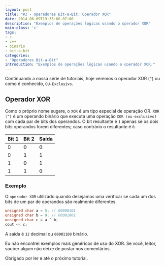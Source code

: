 ```yaml
---
layout: post
title: "#3 - Operadores Bit-a-Bit: Operador XOR"
date: 2014-06-09T19:35:00-07:00
description: "Exemplos de operações lógicas usando o operador XOR"
main-class: 'c'
tags:
- c
- c++
- binario
- bit-a-bit
categories:
- "Operadores Bit-a-Bit"
introduction: "Exemplos de operações lógicas usando o operador XOR."
---
```


Continuando a nossa série de tutoriais, hoje veremos o operador XOR (`^`) ou como é conhecido, `OU-Exclusivo`.

## Operador XOR

Como o próprio nome sugere, o `XOR` é um tipo especial de operação OR.
`XOR (^)` é um operando binário que executa uma operação `XOR (ou-exclusivo)` com cada par de bits dos operandos. O bit resultante é `1` apenas se os dois bits operandos forem diferentes; caso contrário o resultante é `0`.

Bit 1|Bit 2|Saída
:---|:-|:--
0	|0|	0
0	|1|	1
1	|0|	1
1	|1|	0

### Exemplo

O `operador XOR` utilizado quando desejamos uma verificar se cada um dos bits de um par de operandos são realmente diferentes.

```cpp
unsigned char a = 5; // 00000101
unsigned char b = 9; // 00001001
unsigned char c = a ^ b;
cout << c;
```
A saída é `12` decimal ou `00001100` binário.

Eu não encontrei exemplos mais genéricos de uso do XOR. Se você, leitor, souber algum não deixe de postar nos comentários.

Obrigado por ler e até o próximo tutorial.
